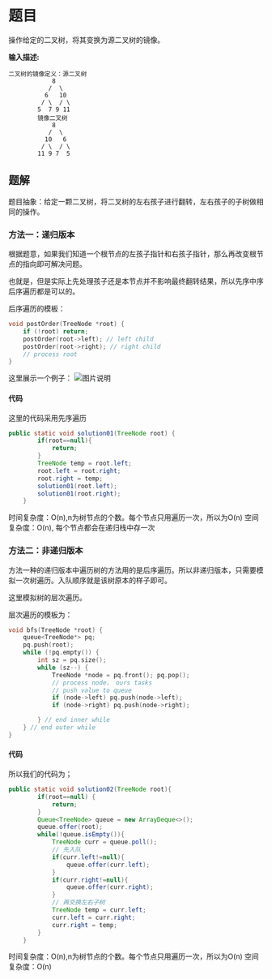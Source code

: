 # 题目

操作给定的二叉树，将其变换为源二叉树的镜像。

**输入描述:**

```
二叉树的镜像定义：源二叉树 
    	    8
    	   /  \
    	  6   10
    	 / \  / \
    	5  7 9 11
    	镜像二叉树
    	    8
    	   /  \
    	  10   6
    	 / \  / \
    	11 9 7  5
```



## 题解

题目抽象：给定一颗二叉树，将二叉树的左右孩子进行翻转，左右孩子的子树做相同的操作。

### 方法一：递归版本

根据题意，如果我们知道一个根节点的左孩子指针和右孩子指针，那么再改变根节点的指向即可解决问题。

也就是，但是实际上先处理孩子还是本节点并不影响最终翻转结果，所以先序中序后序遍历都是可以的。

后序遍历的模板：

```c
void postOrder(TreeNode *root) {
    if (!root) return;
    postOrder(root->left); // left child
    postOrder(root->right); // right child
    // process root
}   
```

这里展示一个例子：
![图片说明](https://uploadfiles.nowcoder.com/images/20200418/284295_1587184260451_6FEC856A9DD1E83B09780CBFB41A3862) 

#### 代码

这里的代码采用先序遍历

```java
public static void solution01(TreeNode root) {
        if(root==null){
            return;
        }
        TreeNode temp = root.left;
        root.left = root.right;
        root.right = temp;
        solution01(root.left);
        solution01(root.right);
    }
```

时间复杂度：O(n),n为树节点的个数。每个节点只用遍历一次，所以为O(n)
空间复杂度：O(n), 每个节点都会在递归栈中存一次

### 方法二：非递归版本

方法一种的递归版本中遍历树的方法用的是后序遍历。所以非递归版本，只需要模拟一次树遍历。入队顺序就是该树原本的样子即可。

这里模拟树的层次遍历。

层次遍历的模板为：

```c
void bfs(TreeNode *root) {
    queue<TreeNode*> pq;
    pq.push(root);
    while (!pq.empty()) {
        int sz = pq.size();
        while (sz--) {
            TreeNode *node = pq.front(); pq.pop();
            // process node， ours tasks
            // push value to queue
            if (node->left) pq.push(node->left);
            if (node->right) pq.push(node->right);

        } // end inner while
    } // end outer while
}
```

#### 代码

所以我们的代码为；

```java
public static void solution02(TreeNode root){
        if(root==null) {
            return;
        }
        Queue<TreeNode> queue = new ArrayDeque<>();
        queue.offer(root);
        while(!queue.isEmpty()){
            TreeNode curr = queue.poll();
            // 先入队
            if(curr.left!=null){
                queue.offer(curr.left);
            }
            if(curr.right!=null){
                queue.offer(curr.right);
            }
            // 再交换左右子树
            TreeNode temp = curr.left;
            curr.left = curr.right;
            curr.right = temp;
        }
    }

```

时间复杂度：O(n),n为树节点的个数。每个节点只用遍历一次，所以为O(n)
空间复杂度：O(n)